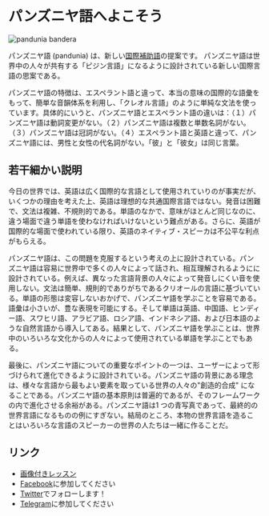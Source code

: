 # パンズニヤ語へよこそう

![](http://www.pandunia.info/bandera/bandera.png "pandunia bandera")

パンズニヤ語 (pandunia) は、新しい[国際補助語](https://ja.wikipedia.org/wiki/%E5%9B%BD%E9%9A%9B%E8%A3%9C%E5%8A%A9%E8%AA%9E)の提案です。 パンズニヤ語は世界中の人々が共有する「ピジン言語」になるように設計されている新しい国際言語の思案である。

パンズニヤ語の特徴は、エスペラント語と違って、本当の意味の国際的な語彙をもって、簡単な音韻体系を利用し、「クレオル言語」のように単純な文法を使っています。具体的にいうと、パンズニヤ語とエスペラント語の違いは：（１）パンズニヤ語は動詞変更がない。（２）パンズニヤ語は複数と単数名詞がない。（３）パンズニヤ語は冠詞がない。（４）エスペラント語と英語と違って、パンズニヤ語には、男性と女性の代名詞がない。「彼」と「彼女」は同じ言葉。

## 若干細かい説明

今日の世界では、英語は広く国際的な言語として使用されていりのが事実だが、いくつかの理由を考えた上、英語は理想的な共通国際言語ではない。発音は困難で、文法は複雑、不規則的である。単語のなかで、意味がほとんど同じなのに、違う場面で違う単語を使わなければいけないという難点がある。さらに、英語が国際的な場面で使われている限り、英語のネイティブ・スピーカは不公平な利点がもらえる。

パンズニヤ語は、この問題を克服するという考えの上に設計されている。パンズニヤ語は容易に世界中で多くの人々によって話され、相互理解されるようにに設計されている。例えば、異なった言語背景の人々によって発音しにくい音を使用しない。文法は簡単、規則的でありがちであるクリオールの言語に基づいている。単語の形態は変容しないおかげで、パンズニヤ語を学ぶことを容易である。語彙は小さいが、豊な表現を可能にする。そして単語は英語、中国語、ヒンディー語、スワヒリ語、アラビア語、ロシア語、インドネシア語、および日本語のような自然言語から導入してある。結果として、パンズニヤ語を学ぶことは、世界中のいろいろな文化からの人々によって使用されている単語を学ぶことでもある。

最後に、パンズニヤ語についての重要なポイントの一つは、ユーザーによって形づけられて進化できるように設計されている。パンズニヤ語の背景にある理念は、様々な言語から最もよい要素を取っている世界の人々の"創造的合成" になることである。パンズニヤ語の基本原則は普遍的であるが、そのフレームワークの内で進化させる余裕がある。パンズニヤ語は1 つの青写真であって、最終的の世界言語になるものの例にすぎない。結局のところ、本物の世界言語を造ることはいろいろな言語のスピーカーの世界の人たちは一緒に作ることだ。 

## リンク

- [画像付きレッスン](http://www.pandunia.info/pandunia/mini_darse.html)
- [Facebook](http://www.facebook.com/groups/pandunia)に参加してください
- [Twitter](https://twitter.com/pandunia_)でフォローします！
- [Telegram](https://t.me/joinchat/AAAAAENlKqzlMtGkrmf5rg)に参加してください

